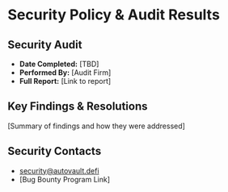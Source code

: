 # Security Policy & Audit Results

## Security Audit

- **Date Completed:** [TBD]
- **Performed By:** [Audit Firm]
- **Full Report:** [Link to report]

## Key Findings & Resolutions

[Summary of findings and how they were addressed]

## Security Contacts

- security@autovault.defi
- [Bug Bounty Program Link]
